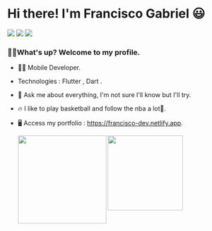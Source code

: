 <div>

  <h1 align="left">Hi there! I'm Francisco Gabriel</a> 😃️</h1>
  <div align="left">
 </div>
    <a href="https://www.linkedin.com/in/franciscossg/" target="_blank"><img src="https://img.shields.io/badge/-LinkedIn-%230077B5?style=for-the-badge&logo=linkedin&logoColor=white" target="_blank"></a>
    <a href="https://contate.me/Franciscof11"><img src="https://img.shields.io/badge/WhatsApp-25D366?style=for-the-badge&logo=whatsapp&logoColor=white"></a>
    <a href ="mailto:franciscogabrielf11@gmail.com"><img src="https://img.shields.io/badge/Gmail-D14836?style=for-the-badge&logo=gmail&logoColor=white"></a>
</div>
<h3>🤙🏼What's up? Welcome to my profile.</h3>
<p>
  
- 👨‍💻 Mobile Developer.
  
- Technologies : Flutter , Dart .
  
- 💬 Ask me about everything, I'm not sure I'll know but I'll try.
  
- 🔥 I like to play basketball and follow the nba a lot🏀.
  
- 🖥 Access my portfolio : https://francisco-dev.netlify.app.

  <img height="170em" src="https://readme-stats.clckblog.space/api/top-langs/?username=Franciscof11&layout=compact&&hide=SCSS,HTML,CSS,shell,makefile,Cmake,C,Objective-C,Javascript,Ruby,starlark,Objective-C%2B%2B,c%2B%2B&theme=gotham&langs_count=4&card_width=380&hide_border=true&bg_color=0D1117"/>
 
  <img align='left' src="https://i.pinimg.com/originals/ce/a5/1a/cea51af6cd6ee85daa4389a7b6371efe.gif" width="200">
</div>
              
    
                                                      
      
        
      
